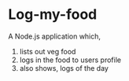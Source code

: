 # Log-my-food
A Node.js application which, 
  1) lists out veg food
  2) logs in the food to users profile
  3) also shows, logs of the day 
